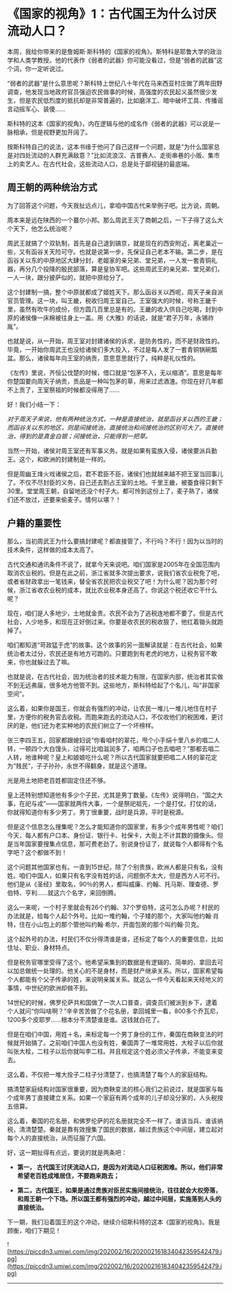 # 《国家的视角》1：古代国王为什么讨厌流动人口？

本周，我给你带来的是詹姆斯·斯科特的《国家的视角》。斯特科是耶鲁大学的政治学和人类学教授。他的代表作《弱者的武器》你可能没看过，但是“弱者的武器”这个词，你一定听说过。

“弱者的武器”是什么意思呢？斯科特上世纪八十年代在马来西亚村庄做了两年田野调查，他发现当地政府官员强迫农民做事的时候，高强度的农民起义虽然很少发生，但是农民低烈度的抵抗却是非常普遍的，比如磨洋工、暗中破坏工具、传播谣言动摇军心、装傻……

斯科特的这本《国家的视角》，内在逻辑与他的成名作《弱者的武器》可以说是一脉相承，但是视野更加开阔了。

按斯科特自己的说法，这本书缘于他问了自己这样一个问题，就是“为什么国家总是对四处流动的人群充满敌意？”比如流浪汉、吉普赛人、走街串巷的小贩、集市上的卖艺人。在古代社会，这些流动人口，总是处于鄙视链的最底端。

## 周王朝的两种统治方式

为了回答这个问题，今天我扯远点儿，拿咱中国古代来举例子吧。比方说，周朝。

周本来是远在陕西的一个蕞尔小邦。那么周武王灭了商朝之后，一下子得了这么大个天下，他怎么统治呢？

周武王就搞了个双轨制，首先是自己退到镐京，就是现在的西安附近，离老巢近一些，又有函谷关天险可守。也就是说第一步，先保证自己老本不输。第二步，是在函谷关以东的中原地区大肆分封，老姬家的亲兄弟、堂兄弟，一人发一套青铜礼器，再分几个投降的殷民部落，算是皇协军吧。这些周武王的亲兄弟、堂兄弟们，一人一块，跟分披萨似的，就把中原给分了。

这个封建制一搞，整个中原就都成了姬姓天下。那么函谷关以西呢，周天子亲自派官员管理。这一块，叫王畿，税收归周王室自己。王室强大的时候，号称王畿千里，虽然有吹牛的成份，但方圆几百里总是有的。王畿的收入供自己吃喝，封到中原的诸侯像一床棉被往身上一盖。用《大雅》的话说，就是“君子万年，永锡祚胤”。

也就是说，从一开始，周王室对封建诸侯的诉求，是防务性的，而不是财政性的。毕竟，一开始你周武王也没给诸侯们多大投入，不过是每人发了一套青铜锅碗瓢盆。那么，诸侯每年向王室的纳贡，意思意思就行了，纯粹是礼仪性的。

《左传》里说，齐恒公伐楚的时候，借口就是“包茅不入，无以缩酒”。意思是每年你楚国要向周天子纳贡，贡品是一种叫包茅的草，用来过滤酒渣。你现在好几年都不上贡了，王室祭祖的时候都没得用了……

好！我们小结一下：

 *对于周天子来说，他有两种统治方式，一种是直接统治，就是函谷关以西的王畿；而函谷关以东的地区，则是间接统治。直接统治和间接统治的区别可大了。直接统治，得到的是真金白银；间接统治，只能得到一把草。*

当然一开始，诸侯对周王室还有军事义务。就是如果有蛮族入侵，诸侯要派兵勤王。这个，和欧洲的封建制是一样的。

但是周幽王烽火戏诸侯之后，君不君臣不臣，诸侯们也就越来越不把王室当回事儿了。不仅不尽封臣的义务，自己还去割占王室的土地。千里王畿，被蚕食得只剩下30里。堂堂周王朝，自留地还没个村子大。都可怜到这份上了，麦子熟了，诸侯们还不放过，还要来偷麦子。情何以堪？！

## 户籍的重要性

那么，当初周武王为什么要搞封建呢？都直接管了，不行吗？不行！因为以当时的技术条件，这样做的成本太高了。

古代交通和通讯条件不说了，就拿今天来说吧。咱们国家是2005年在全国范围内取消农业税的。但是在此之前，浙江省就多次提出要求，说我们省农业税免了吧，或者省财政拿出一笔钱来，替全省农民把农业税交了吧！为什么呢？因为那个时候，浙江省收农业税的成本，就比农业税本身还高了。你说这个税还收它干什么呢？

现在，咱们是人多地少，土地就金贵。农民不会为了逃税连地都不要了。但是古代社会，人少地多，和现在正好倒过来。你要是收农民的税收狠了，他扛着锄头就跑掉了。

咱们都知道“苛政猛于虎”的故事。这个故事的另一面解读就是：在古代社会，如果统治者太过分，农民还是有地方可跑的。只要跑到有老虎的地方，让税务官不敢来，你也就躲过去了嘛。

也就是说，在古代社会，因为统治者的技术能力有限，在国家内部，统治者其实做不到无远弗届，很多地方他管不到。这些地方，斯科特给起了个名儿，叫“非国家空间”。

这么着，如果你是国王，你就会有强烈的冲动，让农民一堆儿一堆儿地住在村子里，方便你的税务官去收税。而跑来跑去的流动人口，不仅收他们的税困难，更讨厌的是，他们还为老实种地的农民们树立了一个坏榜样。

张三李四王五，回家都跟媳妇说“你看咱村的翠花，甩个小手绢十里八乡的唱二人转，一顿四个大白馒头，过得可比咱滋润多了，咱两口子也去唱吧？”那都去唱二人转，地谁种呢？皇上和娘娘吃什么呢？所以古代国家就要把唱二人转的翠花定为“贱民”，子子孙孙，永世不得翻身，就是这个道理。

光是用土地把老百姓都固定住还不够。

皇上还特别想知道他有多少个子民，尤其是男丁数量。《左传》说得明白，“国之大事，在祀与戎”——国家就两件大事，一个是祭祀祖先，一个是打仗。打仗的话，你就得知道你有多少男丁。男丁很重要，战时是兵源，平时是税源。

但是这个信息怎么搜集呢？怎么才能知道你的国家里，有多少个成年男性呢？咱们今天，每人都有户口本、身份证、银行卡、社保卡，大街上不计其数的摄像头。但是当年国家要搜集点信息，那可费老劲了。别说身份证了，就说每个人都得有个名字吧？这个都做不到！

这个问题其他国家也有。一直到15世纪，除了个别贵族，欧洲人都是只有名，没有姓。咱们中国人，如果只有名字没有姓的话，问题倒不太大，但是西方人可不行。他们是从《圣经》里取名，90％的男人，都叫威廉、约翰、托马斯、理查德、罗伯特、亨利……就这六个名字，来回倒腾。

这么一来呢，一个村子里就会有26个约翰、37个罗伯特，这可怎么办呢？村民的办法就是，给每个人起个外号。比如一堆约翰，个子矮的那个，大家叫他约翰·肖特，住在小山包上的那个管他叫约翰·希尔，开面包房的那个叫约翰·贝克。

这个起外号的办法，村民们不仅分得清谁是谁，还标定了每个人的重要信息，比如住址、职业、身材特点。

但是税务官哪里受得了这个。他希望采集到的数据是有逻辑的、简单的、拿回去可以加总做统一处理的。他关心的不是身材，而是财产继承关系。所以，国家希望每个人都能有个父子传承的姓，来说明亲属关系。就这么一件今天看起来天经地义的事情，中世纪的欧洲却做不到。

14世纪的时候，佛罗伦萨共和国做了一次人口普查，调查员们被派到乡下，逮着个人就问“你叫啥啊？”辛辛苦苦做了个花名册，拿回城里一看，800多个乔瓦尼，1200多个皮耶罗……根本分不清楚谁是谁。这钱就白花了。

但是在咱们中国，用姓＋名，来标定每一个男丁身份的工作，秦国在商鞅变法的时候就开始搞了。之前咱们中国人也没有姓，秦国弄了一堆常用姓，大栓子以后你就叫张大栓，二柱子以后你就叫李二柱。并且规定这个姓必须父子传承，不能变来变去。

这么着，不仅把一堆大拴子二柱子分清楚了，也搞清楚了每个人的家庭结构。

搞清楚家庭结构对国家很重要，因为商鞅变法的核心我们之前说过，就是国家与每个成年男丁直接建立关系。如果一个家庭有两个成年的儿子却没分家的，人头税按五倍算。

这么着，秦国的花名册，和佛罗伦萨的花名册就完全不一样了。谁该当兵、谁该纳税，清清楚楚。秦就是靠有效搜集了国民的数据，越过贵族这个中间层，建立起对每个人的直接统治，从而征服了六国。

好，这一期扯得有点远，要说的就是两条吧：

* **第一， 古代国王讨厌流动人口，是因为对流动人口征税困难。所以，他们非常希望老百姓成堆居住，不要跑来跑去；** 

* **第二，古代国王，如果是通过贵族对臣民实施间接统治，往往就会大权旁落，和周王朝一个下场。所以国王都有强烈的冲动，越过中间层，实施落到人头的直接统治。** 

下一期，我们沿着国王的这个冲动，继续介绍斯科特的这本《国家的视角》。我是顾衡，咱们下期见！

![https://piccdn3.umiwi.com/img/202002/16/202002161834042359542479.jpg](https://piccdn3.umiwi.com/img/202002/16/202002161834042359542479.jpg)

---

